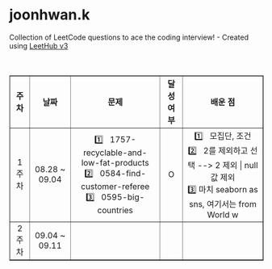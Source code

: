 # joonhwan.k
Collection of LeetCode questions to ace the coding interview! - Created using [LeetHub v3](https://github.com/raphaelheinz/LeetHub-3.0)
<br><br><br>

<table align="center" border="1">
  <tr align="center">
    <td><b>주차</b></td>
    <td><b>날짜</b></td>
    <td><b>문제</b></td>
    <td><b>달성 여부</b></td>
    <td><b>배운 점</b></td>
  </tr>
  <tr align="center">
    <td>1주차</td>
    <td>08.28 ~ 09.04</td>
    <td>1️⃣  &nbsp; 1757-recyclable-and-low-fat-products <br>
    2️⃣ &nbsp; 0584-find-customer-referee <br>
    3️⃣ &nbsp; 0595-big-countries</td>
    <td>O</td>
    <td>1️⃣ &nbsp; 모집단, 조건<br>
    2️⃣ &nbsp; 2를 제외하고 선택 --> 2 제외 | null값 제외<br>
    3️⃣ 마치 seaborn as sns, 여기서는 from World w</td>
  </tr>
  <tr align="center">
    <td>2주차</td>
    <td>09.04 ~ 09.11</td>
    <td></td>
    <td></td>
    <td></td>
  </tr>
